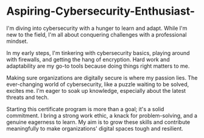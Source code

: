 # Aspiring-Cybersecurity-Enthusiast-
I'm diving into cybersecurity with a hunger to learn and adapt. While I'm new to the field, I'm all about conquering challenges with a professional mindset.

In my early steps, I'm tinkering with cybersecurity basics, playing around with firewalls, and getting the hang of encryption. Hard work and adaptability are my go-to tools because doing things right matters to me.

Making sure organizations are digitally secure is where my passion lies. The ever-changing world of cybersecurity, like a puzzle waiting to be solved, excites me. I'm eager to soak up knowledge, especially about the latest threats and tech.

Starting this certificate program is more than a goal; it's a solid commitment. I bring a strong work ethic, a knack for problem-solving, and a genuine eagerness to learn. My aim is to grow these skills and contribute meaningfully to make organizations' digital spaces tough and resilient.
